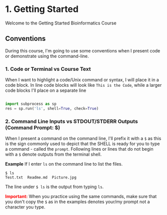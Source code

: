 # 1. Getting Started
Welcome to the Getting Started Bioinformatics Course


## Conventions
During this course, I'm going to use some conventions when I present code or demonstrate using the command-line.

### 1. Code or Terminal vs Course Text

When I want to highlight a code/Unix command or syntax, I will place it in a code block.   In line code blocks will look like `This is the Code`, while a larger code blocks I'll place on a separate line 

```python

import subprocess as sp
res = sp.run('ls', shell=True, check=True)
```

### 2. Command Line Inputs vs STDOUT/STDERR Outputs  (Command Prompt: $)

When I present a command on the command line, I'll prefix it with a `$` as this is the sign commonly used to depict that the SHELL is ready for you to type a command - called the `prompt`.  Following lines or lines that do not begin with a `$` denote outputs from the terminal shell.

**Example**
If I enter `ls` on the command line to list the files.
```
$ ls
Test.txt  Readme.md  Picture.jpg
```
The line under `$ ls` is the output from typing `ls`.  

<font color="red"><b>Important:</b></font>  When you practice using the same commands, make sure that you don't copy the `$` as in the examples denotes your/my prompt not a character you type.

